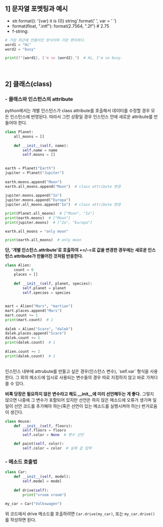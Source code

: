 ---
---
## 1] 문자열 포멧팅과 예시

* str.format(): '{var} it is {0} string'.format(' ', var = ' ')
* format(float, ".intf"): format(2.7564, ".2f")  # 2.75
* f-string:

```python
# 가장 최근에 만들어진 방식이며 가장 편리하다.
word1 = "Hi"
word2 = "busy"

print(f"{word1}, I'm so {word2}.")  # Hi, I'm so busy.
```
<br>    

## 2] 클래스(class)

### - 클래스와 인스턴스의 attribute
python에서는 개별 인스턴스가 class attribute를 호출해서 데이터를 수정할 경우 모든 인스턴스에 반영된다. 따라서 그런 상황일 경우 인스턴스 안에 새로운 attribute를 만들어야 한다.
```python
class Planet:
    all_moons = []
 
    def __init__(self, name):
        self.name = name
        self.moons = []
 
 
earth = Planet("Earth")
jupiter = Planet("Jupiter")
 
earth.moons.append("Moon")
earth.all_moons.append("Moon")  # class attribute 변경
 
jupiter.moons.append("Io")
jupiter.moons.append("Europa")
jupiter.all_moons.append("Io")  # class attribute 변경

print(Planet.all_moons)  # ["Moon", "Io"]
print(earth.moons)  # ["Moon"]
print(jupiter.moons)  # ["Io", "Europa"]

earth.all_moons = "only moon"

print(earth.all_moons)  # only moon
```

**단, '개별 인스턴스.attribute'로 호출하여 +=/-=로 값을 변경한 경우에는 새로운 인스턴스 attribute가 만들어진 것처럼 반응한다.**  
```python
class Alien:
    count = 0
    places = []    
 
    def __init__(self, planet, species):
        self.planet = planet
        self.species = species
 
 
mart = Alien("Mars", "martian")
mart.places.append("Mars")
mart.count += 1
print(mart.count)  # 1
 
dalek = Alien("Scaro", "dalek")
dalek.places.append("Scaro")
dalek.count += 1
print(dalek.count)  # 1
 
Alien.count += 2
print(dalek.count)  # 1
```
<br>  
인스턴스 내부에 attrubute를 만들고 싶은 경우(인스턴스 변수), `self.var` 형식을 사용한다. 그 외의 메소드에 임시로 사용되는 변수들의 경우 따로 지정하지 않고 바로 가져다 쓸 수 있다.  

**비록 당장은 필요하지 않은 변수라고 해도 __init__에 미리 선언해두는 게 좋다.** 그렇지 않으면 나중에 그 변수가 포함되어 있지만 선언은 하지 않은 메소드에 오류가 생기며 일일이 선언 코드를 추가해야 하는(혹은 선언이 있는 메소드를 실행시켜야 하는) 번거로움이 생긴다.
```python
class House:
    def __init__(self, floors):
        self.floors = floors
        self.color = None  # 변수 선언

    def paint(self, color):
        self.color = color  # 실제 값 입력
```


### - 메소드 호출법
```python
class Car:
    def __init__(self, model):
        self.model = model
 
    def drive(self):
        print("vroom vroom")
 
my_car = Car("Volkswagen")
```
위 코드에서 drive 메소드를 호출하려면 `Car.drive(my_car)`, 또는 `my_car.drive()`를 작성하면 된다.
